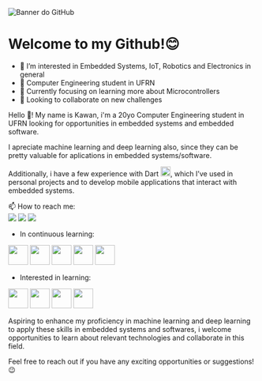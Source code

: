 ![Banner do GitHub](https://github.com/user-attachments/assets/32d2219a-902b-4af2-989f-98ddee670a7f)

<h1>Welcome to my Github!😊</h1>

<!---
[Portfólio](https://joaosilva.com/portfolio)
--->


- 👀 I’m interested in Embedded Systems, IoT, Robotics and Electronics in general
- 📘 Computer Engineering student in UFRN 
- 🌱 Currently focusing on learning more about Microcontrollers
- 💞️ Looking to collaborate on new challenges
<p></p>
Hello 👋! My name is Kawan, i'm a 20yo Computer Engineering student in UFRN looking for opportunities in embedded systems and embedded software.
<p></p>
I apreciate machine learning and deep learning also, since they can be pretty valuable for aplications in embedded systems/software.

Additionally, i have a few experience with Dart  <img src="https://cdn.jsdelivr.net/gh/devicons/devicon@latest/icons/dart/dart-original.svg" width="20" height="20" />, which I’ve used in personal projects and to develop mobile applications that interact with embedded systems.

<p></p>
📫 How to reach me:
<div>
<a href="https://instagram.com/kaw_yyy" target="_blank"><img loading="lazy" src="https://img.shields.io/badge/-Instagram-%23E4405F?style=for-the-badge&logo=instagram&logoColor=white" target="_blank"></a>
<a href="https://www.linkedin.com/in/kawan-oliveira-187427291" target="_blank"><img loading="lazy" src="https://img.shields.io/badge/-LinkedIn-%230077B5?style=for-the-badge&logo=linkedin&logoColor=white" target="_blank"></a> 
<a href = "mailto:kawan.oliveira.712@ufrn.edu.br"><img loading="lazy" src="https://img.shields.io/badge/Gmail-D14836?style=for-the-badge&logo=gmail&logoColor=white" target="_blank"></a>
<br>
<p></p>
          
- In continuous learning:
<img src="https://cdn.jsdelivr.net/gh/devicons/devicon/icons/arduino/arduino-original.svg" width="40" height="40" />
<img src="https://cdn.jsdelivr.net/gh/devicons/devicon/icons/cplusplus/cplusplus-original.svg" width="40" height="40" />
<img src="https://cdn.jsdelivr.net/gh/devicons/devicon/icons/git/git-original.svg" width="40" height="40" />
<img src="https://cdn.jsdelivr.net/gh/devicons/devicon@latest/icons/python/python-original.svg" width="40" height="40" />
<img src="https://cdn.jsdelivr.net/gh/devicons/devicon@latest/icons/linux/linux-original.svg" width="40" height="40"/> 
<p></p>

- Interested in learning:
<img src="https://cdn.jsdelivr.net/gh/devicons/devicon@latest/icons/opentelemetry/opentelemetry-original.svg" width="40" height="40"/>
<img src="https://cdn.jsdelivr.net/gh/devicons/devicon@latest/icons/numpy/numpy-original.svg" width="40" height="40"/>      
<img src="https://cdn.jsdelivr.net/gh/devicons/devicon@latest/icons/rust/rust-original.svg" width="40" height="40"/>
<img src="https://user-images.githubusercontent.com/103866722/194773833-8571f323-4fa8-4036-a51c-57b9d29c683b.svg" width="40" height="40"/>   
            
Aspiring to enhance my proficiency in machine learning and deep learning to apply these skills in embedded systems and softwares, i welcome opportunities to learn about relevant technologies and collaborate in this field.
<p></p>
Feel free to reach out if you have any exciting opportunities or suggestions! 😉
<p></p>

          
<!---
kawanoli/kawanoli is a ✨ special ✨ repository because its `README.md` (this file) appears on your GitHub profile.
You can click the Preview link to take a look at your changes.
--->
